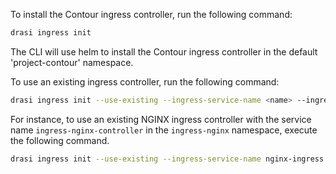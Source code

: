 To install the Contour ingress controller, run the following command:

```bash
drasi ingress init
```
The CLI will use helm to install the Contour ingress controller in the default 'project-contour' namespace.

To use an existing ingress controller, run the following command:

```bash
drasi ingress init --use-existing --ingress-service-name <name> --ingress-namespace <namespace> --ingress-class-name <name>
```

For instance, to use an existing NGINX ingress controller with the service name `ingress-nginx-controller` in the `ingress-nginx` namespace, execute the following command.

```bash
drasi ingress init --use-existing --ingress-service-name nginx-ingress --ingress-namespace ingress-nginx --ingress-class-name nginx
```